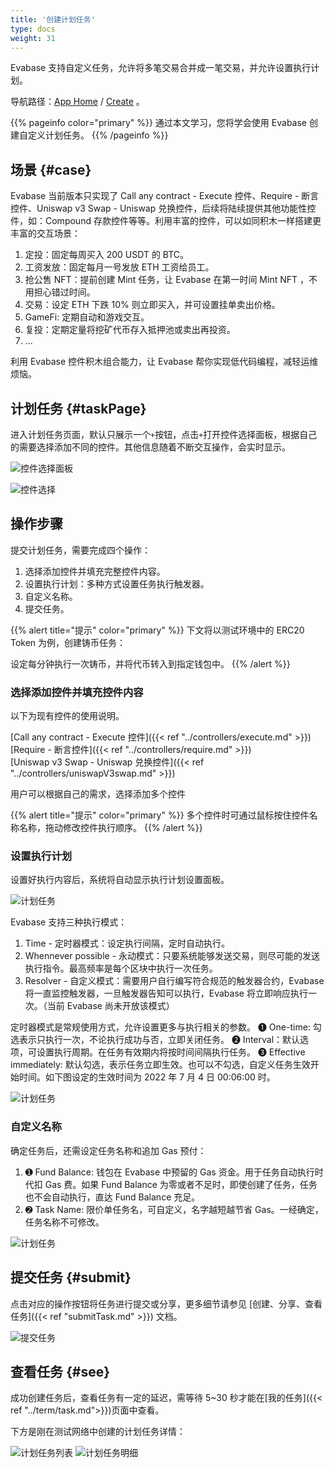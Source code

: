 ```yaml
---
title: '创建计划任务'
type: docs
weight: 31
---
```


Evabase 支持自定义任务，允许将多笔交易合并成一笔交易，并允许设置执行计划。

导航路径：[App Home](https://app.evabase.net) / [Create](https://app.evabase.xyz/create) 。

{{% pageinfo color="primary" %}}
通过本文学习，您将学会使用 Evabase 创建自定义计划任务。
{{% /pageinfo %}}

## 场景 {#case}

Evabase 当前版本只实现了 Call any contract - Execute 控件、Require - 断言控件、Uniswap v3 Swap - Uniswap 兑换控件，后续将陆续提供其他功能性控件，如：Compound 存款控件等等。利用丰富的控件，可以如同积木一样搭建更丰富的交互场景：

1. 定投：固定每周买入 200 USDT 的 BTC。
2. 工资发放：固定每月一号发放 ETH 工资给员工。
3. 抢公售 NFT：提前创建 Mint 任务，让 Evabase 在第一时间 Mint NFT ，不用担心错过时间。
4. 交易：设定 ETH 下跌 10% 则立即买入，并可设置挂单卖出价格。
5. GameFi: 定期自动和游戏交互。
6. 复投：定期定量将挖矿代币存入抵押池或卖出再投资。
7. ...

利用 Evabase 控件积木组合能力，让 Evabase 帮你实现低代码编程，减轻运维烦恼。

## 计划任务 {#taskPage}

进入计划任务页面，默认只展示一个`+`按钮，点击`+`打开控件选择面板，根据自己的需要选择添加不同的控件。其他信息随着不断交互操作，会实时显示。

![控件选择面板](/img/task01.jpeg)

![控件选择](/img/selectBlock.jpeg)

## 操作步骤

提交计划任务，需要完成四个操作：

1. 选择添加控件并填充完整控件内容。
2. 设置执行计划：多种方式设置任务执行触发器。
3. 自定义名称。
4. 提交任务。

{{% alert title="提示" color="primary" %}}
下文将以测试环境中的 ERC20 Token 为例，创建铸币任务：

设定每分钟执行一次铸币，并将代币转入到指定钱包中。
{{% /alert %}}

### 选择添加控件并填充控件内容

以下为现有控件的使用说明。

[Call any contract - Execute 控件]({{< ref "../controllers/execute.md" >}})  
[Require - 断言控件]({{< ref "../controllers/require.md" >}})  
[Uniswap v3 Swap - Uniswap 兑换控件]({{< ref "../controllers/uniswapV3swap.md" >}})

用户可以根据自己的需求，选择添加多个控件

{{% alert title="提示" color="primary" %}}
多个控件时可通过鼠标按住控件名称名称，拖动修改控件执行顺序。
{{% /alert %}}

### 设置执行计划

设置好执行内容后，系统将自动显示执行计划设置面板。

![计划任务](/img/task05.png)

Evabase 支持三种执行模式：

1. Time - 定时器模式：设定执行间隔，定时自动执行。
2. Whennever possible - 永动模式：只要系统能够发送交易，则尽可能的发送执行指令。最高频率是每个区块中执行一次任务。
3. Resolver - 自定义模式：需要用户自行编写符合规范的触发器合约，Evabase 将一直监控触发器，一旦触发器告知可以执行，Evabase 将立即响应执行一次。（当前 Evabase 尚未开放该模式）

定时器模式是常规使用方式，允许设置更多与执行相关的参数。
➊ One-time: 勾选表示只执行一次，不论执行成功与否，立即关闭任务。
➋ Interval：默认选项，可设置执行周期。在任务有效期内将按时间间隔执行任务。
➌ Effective immediately: 默认勾选，表示任务立即生效。也可以不勾选，自定义任务生效开始时间。如下图设定的生效时间为 2022 年 7 月 4 日 00:06:00 时。

![计划任务](/img/task07.png)

### 自定义名称

确定任务后，还需设定任务名称和追加 Gas 预付：

1. ➊ Fund Balance: 钱包在 Evabase 中预留的 Gas 资金。用于任务自动执行时代扣 Gas 费。如果 Fund Balance 为零或者不足时，即使创建了任务，任务也不会自动执行，直达 Fund Balance 充足。
2. ➋ Task Name: 限价单任务名，可自定义，名字越短越节省 Gas。一经确定，任务名称不可修改。

![计划任务](/img/task08.png)

## 提交任务 {#submit}

点击对应的操作按钮将任务进行提交或分享，更多细节请参见 [创建、分享、查看任务]({{< ref "submitTask.md" >}}) 文档。

![提交任务](/img/task09.png)

## 查看任务 {#see}

成功创建任务后，查看任务有一定的延迟，需等待 5~30 秒才能在[我的任务]({{< ref "../term/task.md">}})页面中查看。

下方是刚在测试网络中创建的计划任务详情：

![计划任务列表](/img/task11.png)
![计划任务明细](/img/task12.png)

<!-- ➊ ➋ ➌ ➍ ➎ ➏ ➐ ➑ ➒ ➓ -->
